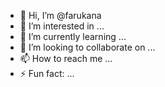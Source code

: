  - 👋 Hi, I’m @farukana
- 👀 I’m interested in ... 
- 🌱 I’m currently learning ...   
- 💞️ I’m looking to collaborate on ...     
- 📫 How to reach me ...      
- ⚡ Fun fact: ... 

<!--- 
farukana/farukana is a ✨ special ✨ repository because its `README.md` (this file) appears on your GitHub profile.  
You can click the Preview link to take a look at your changes.
--->
